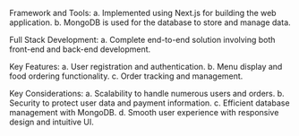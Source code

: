 Framework and Tools:
a. Implemented using Next.js for building the web application.
b. MongoDB is used for the database to store and manage data.

Full Stack Development:
a. Complete end-to-end solution involving both front-end and back-end development.

Key Features:
a. User registration and authentication.
b. Menu display and food ordering functionality.
c. Order tracking and management.

Key Considerations:
a. Scalability to handle numerous users and orders.
b. Security to protect user data and payment information.
c. Efficient database management with MongoDB.
d. Smooth user experience with responsive design and intuitive UI.
